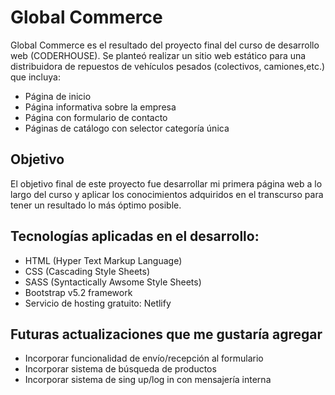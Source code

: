 # Global Commerce
 Global Commerce es el resultado del proyecto final del curso de desarrollo web (CODERHOUSE). 
 Se planteó realizar un sitio web estático para una distribuidora de repuestos de vehículos pesados (colectivos, camiones,etc.) que incluya:
 - Página de inicio
 - Página informativa sobre la empresa
 - Página con formulario de contacto
 - Páginas de catálogo con selector categoría única

## Objetivo 
 El objetivo final de este proyecto fue desarrollar mi primera página web a lo largo del curso y aplicar los conocimientos adquiridos en el transcurso para tener un resultado lo más óptimo posible.
 
## Tecnologías aplicadas en el desarrollo:
 - HTML (Hyper Text Markup Language)
 - CSS (Cascading Style Sheets)
 - SASS (Syntactically Awsome Style Sheets)
 - Bootstrap v5.2 framework
 - Servicio de hosting gratuito: Netlify

## Futuras actualizaciones que me gustaría agregar 
 - Incorporar funcionalidad de envío/recepción al formulario
 - Incorporar sistema de búsqueda de productos
 - Incorporar sistema de sing up/log in con mensajería interna